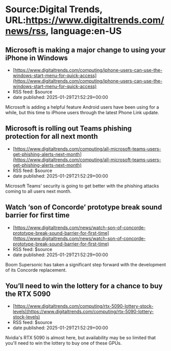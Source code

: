 # Source:Digital Trends, URL:https://www.digitaltrends.com/news/rss, language:en-US

## Microsoft is making a major change to using your iPhone in Windows
 - [https://www.digitaltrends.com/computing/iphone-users-can-use-the-windows-start-menu-for-quick-access](https://www.digitaltrends.com/computing/iphone-users-can-use-the-windows-start-menu-for-quick-access)
 - RSS feed: $source
 - date published: 2025-01-29T21:52:29+00:00

Microsoft is adding a helpful feature Android users have been using for a while, but this time to iPhone users through the latest Phone Link update.

## Microsoft is rolling out Teams phishing protection for all next month
 - [https://www.digitaltrends.com/computing/all-microsoft-teams-users-get-phishing-alerts-next-month](https://www.digitaltrends.com/computing/all-microsoft-teams-users-get-phishing-alerts-next-month)
 - RSS feed: $source
 - date published: 2025-01-29T21:52:29+00:00

Microsoft Teams' security is going to get better with the phishing attacks coming to all users next month.

## Watch ‘son of Concorde’ prototype break sound barrier for first time
 - [https://www.digitaltrends.com/news/watch-son-of-concorde-prototype-break-sound-barrier-for-first-time](https://www.digitaltrends.com/news/watch-son-of-concorde-prototype-break-sound-barrier-for-first-time)
 - RSS feed: $source
 - date published: 2025-01-29T21:52:29+00:00

Boom Supersonic has taken a significant step forward with the development of its Concorde replacement.

## You’ll need to win the lottery for a chance to buy the RTX 5090
 - [https://www.digitaltrends.com/computing/rtx-5090-lottery-stock-levels](https://www.digitaltrends.com/computing/rtx-5090-lottery-stock-levels)
 - RSS feed: $source
 - date published: 2025-01-29T21:52:29+00:00

Nvidia's RTX 5090 is almost here, but availability may be so limited that you'll need to win the lottery to buy one of these GPUs.


